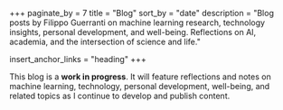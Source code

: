 +++
paginate_by = 7
title = "Blog"
sort_by = "date"
description = "Blog posts by Filippo Guerranti on machine learning research, technology insights, personal development, and well-being. Reflections on AI, academia, and the intersection of science and life."

insert_anchor_links = "heading"
+++

This blog is a **work in progress**. It will feature reflections and notes on machine learning, technology, personal development, well-being, and related topics as I continue to develop and publish content.
